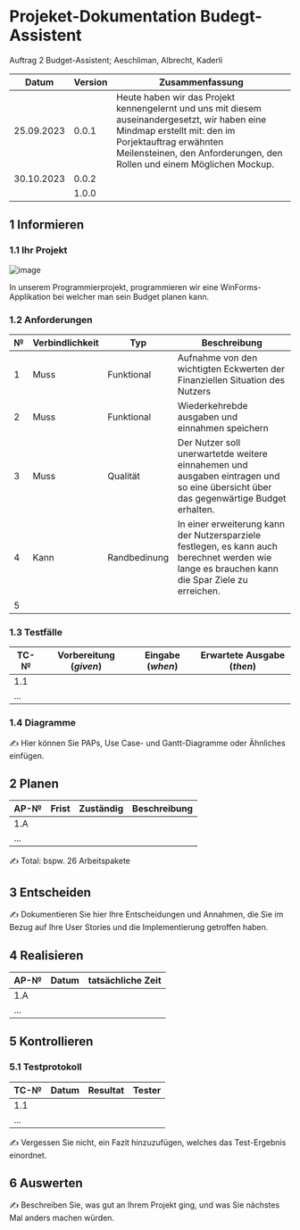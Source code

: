 # Projeket-Dokumentation Budegt-Assistent


Auftrag 2 Budget-Assistent; Aeschliman, Albrecht, Kaderli

| Datum | Version | Zusammenfassung |
| --- | --- | --- |
|25.09.2023   | 0.0.1  | Heute haben wir das Projekt kennengelernt und uns mit diesem auseinandergesetzt, wir haben eine Mindmap erstellt mit: den im Porjektauftrag erwähnten Meilensteinen, den Anforderungen, den Rollen und einem Möglichen Mockup. |
|  30.10.2023   | 0.0.2 |     |
|     | 1.0.0 |     |

## 1 Informieren

### 1.1 Ihr Projekt

![image](https://github.com/Joel-kaderli/Budgetassistent/assets/111046353/5b1f47a0-f2aa-4929-ace5-e5f44b8db76d)

In unserem Programmierprojekt, programmieren wir eine WinForms-Applikation bei welcher man sein Budget planen kann.

### 1.2 Anforderungen

| №   | Verbindlichkeit | Typ | Beschreibung |
| --- | --- | --- | --- |
| 1   |    Muss |   Funktional  | Aufnahme von den wichtigten Eckwerten der Finanziellen Situation des Nutzers  |
| 2   |    Muss | Funktional    | Wiederkehrebde ausgaben und einnahmen speichern    |
| 3   |    Muss |   Qualität  | Der Nutzer soll unerwartetde weitere einnahemen und ausgaben eintragen und so eine übersicht über das gegenwärtige Budget erhalten.   |
|  4  |  Kann   |   Randbedinung  |In einer erweiterung kann der Nutzersparziele festlegen, es kann auch berechnet werden wie lange es brauchen kann die Spar Ziele zu erreichen. |
|   5   |      |        |

### 1.3 Testfälle

| TC-№ | Vorbereitung (*given*) | Eingabe (*when*) | Erwartete Ausgabe (*then*) |
| --- | --- | --- | --- |
| 1.1 |     |     |     |
| ... |     |     |     |


### 1.4 Diagramme

✍️ Hier können Sie PAPs, Use Case- und Gantt-Diagramme oder Ähnliches einfügen.

## 2 Planen

| AP-№ | Frist | Zuständig | Beschreibung |
| --- | --- | --- | --- |
| 1.A |     |     |     |
| ... |     |     |     |

✍️ Total: bspw. 26 Arbeitspakete


## 3 Entscheiden

✍️ Dokumentieren Sie hier Ihre Entscheidungen und Annahmen, die Sie im Bezug auf Ihre User Stories und die Implementierung getroffen haben.

## 4 Realisieren

| AP-№ | Datum | tatsächliche Zeit |
| --- | --- | --- |
| 1.A |     |     |
| ... |     |     |


## 5 Kontrollieren

### 5.1 Testprotokoll

| TC-№ | Datum | Resultat | Tester |
| --- | --- | --- | --- |
| 1.1 |     |     |     |
| ... |     |     |     |

✍️ Vergessen Sie nicht, ein Fazit hinzuzufügen, welches das Test-Ergebnis einordnet.

## 6 Auswerten

✍️ Beschreiben Sie, was gut an Ihrem Projekt ging, und was Sie nächstes Mal anders machen würden.
